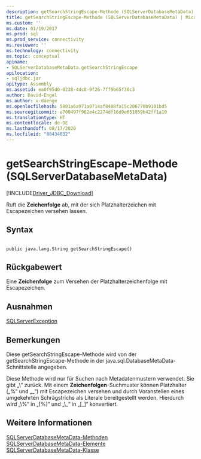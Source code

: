```yaml
---
description: getSearchStringEscape-Methode (SQLServerDatabaseMetaData)
title: getSearchStringEscape-Methode (SQLServerDatabaseMetaData) | Microsoft-Dokumentation
ms.custom: ''
ms.date: 01/19/2017
ms.prod: sql
ms.prod_service: connectivity
ms.reviewer: ''
ms.technology: connectivity
ms.topic: conceptual
apiname:
- SQLServerDatabaseMetaData.getSearchStringEscape
apilocation:
- sqljdbc.jar
apitype: Assembly
ms.assetid: ea0f95d0-0238-4dc8-9f26-7ff9b65f30c3
author: David-Engel
ms.author: v-daenge
ms.openlocfilehash: 5801a6a971a0714af8408fa15c206770b9101bd5
ms.sourcegitcommit: e700497f962e4c2274df16d9e651059b42ff1a10
ms.translationtype: HT
ms.contentlocale: de-DE
ms.lasthandoff: 08/17/2020
ms.locfileid: "88434632"
---
```

# <a name="getsearchstringescape-method-sqlserverdatabasemetadata"></a>getSearchStringEscape-Methode (SQLServerDatabaseMetaData)
[!INCLUDE[Driver_JDBC_Download](../../../includes/driver_jdbc_download.md)]

  Ruft die **Zeichenfolge** ab, mit der sich Platzhalterzeichen mit Escapezeichen versehen lassen.  
  
## <a name="syntax"></a>Syntax  
  
```  
  
public java.lang.String getSearchStringEscape()  
```  
  
## <a name="return-value"></a>Rückgabewert  
 Eine **Zeichenfolge** zum Versehen der Platzhalterzeichenfolge mit Escapezeichen.  
  
## <a name="exceptions"></a>Ausnahmen  
 [SQLServerException](../../../connect/jdbc/reference/sqlserverexception-class.md)  
  
## <a name="remarks"></a>Bemerkungen  
 Diese getSearchStringEscape-Methode wird von der getSearchStringEscape-Methode in der java.sql.DatabaseMetaData-Schnittstelle angegeben.  
  
 Diese Methode wird nur für Suchen nach Metadatenmustern verwendet. Sie gibt „\\“ zurück. Mit einem **Zeichenfolgen**-Suchmuster können Platzhalter („%“ und „_“) mit Escapezeichen versehen und durch Voranstellen eines umgekehrten Schrägstrichs als Literale bereitgestellt werden. Hierdurch wird „\\%“ in „[%]“ und „\\\_“ in „[\_]“ konvertiert.  
  
## <a name="see-also"></a>Weitere Informationen  
 [SQLServerDatabaseMetaData-Methoden](../../../connect/jdbc/reference/sqlserverdatabasemetadata-methods.md)   
 [SQLServerDatabaseMetaData-Elemente](../../../connect/jdbc/reference/sqlserverdatabasemetadata-members.md)   
 [SQLServerDatabaseMetaData-Klasse](../../../connect/jdbc/reference/sqlserverdatabasemetadata-class.md)  
  
  
